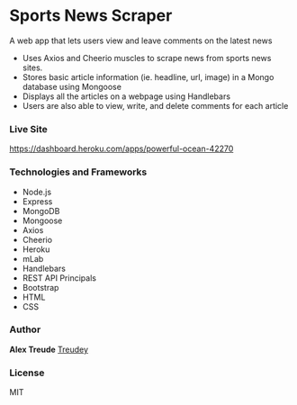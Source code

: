# Sports News Scraper

A web app that lets users view and leave comments on the latest news

* Uses Axios and Cheerio muscles to scrape news from sports news sites.
* Stores basic article information (ie. headline, url, image) in a Mongo database using Mongoose
* Displays all the articles on a webpage using Handlebars
* Users are also able to view, write, and delete comments for each article

### Live Site

https://dashboard.heroku.com/apps/powerful-ocean-42270

### Technologies and Frameworks
* Node.js
* Express
* MongoDB
* Mongoose
* Axios
* Cheerio
* Heroku
* mLab
* Handlebars
* REST API Principals
* Bootstrap
* HTML
* CSS

### Author
**Alex Treude**  [Treudey](https://github.com/Treudey)

### License
MIT